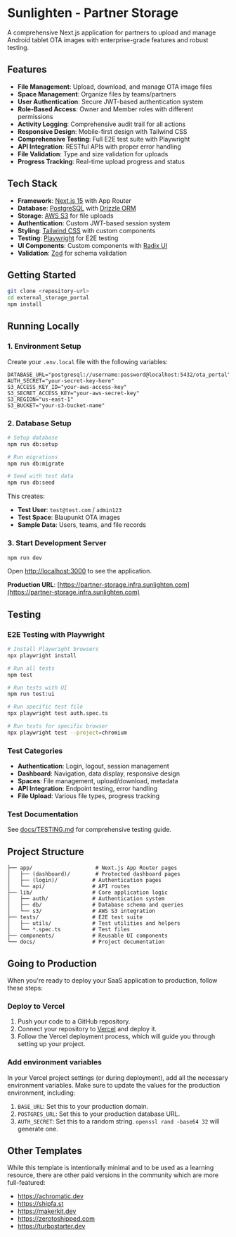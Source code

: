 # Sunlighten - Partner Storage

A comprehensive Next.js application for partners to upload and manage Android tablet OTA images with enterprise-grade features and robust testing.

## Features

- **File Management**: Upload, download, and manage OTA image files
- **Space Management**: Organize files by teams/partners
- **User Authentication**: Secure JWT-based authentication system
- **Role-Based Access**: Owner and Member roles with different permissions
- **Activity Logging**: Comprehensive audit trail for all actions
- **Responsive Design**: Mobile-first design with Tailwind CSS
- **Comprehensive Testing**: Full E2E test suite with Playwright
- **API Integration**: RESTful APIs with proper error handling
- **File Validation**: Type and size validation for uploads
- **Progress Tracking**: Real-time upload progress and status

## Tech Stack

- **Framework**: [Next.js 15](https://nextjs.org/) with App Router
- **Database**: [PostgreSQL](https://www.postgresql.org/) with [Drizzle ORM](https://orm.drizzle.team/)
- **Storage**: [AWS S3](https://aws.amazon.com/s3/) for file uploads
- **Authentication**: Custom JWT-based session system
- **Styling**: [Tailwind CSS](https://tailwindcss.com/) with custom components
- **Testing**: [Playwright](https://playwright.dev/) for E2E testing
- **UI Components**: Custom components with [Radix UI](https://www.radix-ui.com/)
- **Validation**: [Zod](https://zod.dev/) for schema validation

## Getting Started

```bash
git clone <repository-url>
cd external_storage_portal
npm install
```

## Running Locally

### 1. Environment Setup

Create your `.env.local` file with the following variables:

```env
DATABASE_URL="postgresql://username:password@localhost:5432/ota_portal"
AUTH_SECRET="your-secret-key-here"
S3_ACCESS_KEY_ID="your-aws-access-key"
S3_SECRET_ACCESS_KEY="your-aws-secret-key"
S3_REGION="us-east-1"
S3_BUCKET="your-s3-bucket-name"
```

### 2. Database Setup

```bash
# Setup database
npm run db:setup

# Run migrations
npm run db:migrate

# Seed with test data
npm run db:seed
```

This creates:
- **Test User**: `test@test.com` / `admin123`
- **Test Space**: Blaupunkt OTA images
- **Sample Data**: Users, teams, and file records

### 3. Start Development Server

```bash
npm run dev
```

Open [http://localhost:3000](http://localhost:3000) to see the application.

**Production URL**: [https://partner-storage.infra.sunlighten.com](https://partner-storage.infra.sunlighten.com)

## Testing

### E2E Testing with Playwright

```bash
# Install Playwright browsers
npx playwright install

# Run all tests
npm test

# Run tests with UI
npm run test:ui

# Run specific test file
npx playwright test auth.spec.ts

# Run tests for specific browser
npx playwright test --project=chromium
```

### Test Categories

- **Authentication**: Login, logout, session management
- **Dashboard**: Navigation, data display, responsive design
- **Spaces**: File management, upload/download, metadata
- **API Integration**: Endpoint testing, error handling
- **File Upload**: Various file types, progress tracking

### Test Documentation

See [docs/TESTING.md](docs/TESTING.md) for comprehensive testing guide.

## Project Structure

```
├── app/                    # Next.js App Router pages
│   ├── (dashboard)/        # Protected dashboard pages
│   ├── (login)/           # Authentication pages
│   └── api/               # API routes
├── lib/                   # Core application logic
│   ├── auth/              # Authentication system
│   ├── db/                # Database schema and queries
│   └── s3/                # AWS S3 integration
├── tests/                 # E2E test suite
│   ├── utils/             # Test utilities and helpers
│   └── *.spec.ts          # Test files
├── components/            # Reusable UI components
└── docs/                  # Project documentation
```

## Going to Production

When you're ready to deploy your SaaS application to production, follow these steps:

### Deploy to Vercel

1. Push your code to a GitHub repository.
2. Connect your repository to [Vercel](https://vercel.com/) and deploy it.
3. Follow the Vercel deployment process, which will guide you through setting up your project.

### Add environment variables

In your Vercel project settings (or during deployment), add all the necessary environment variables. Make sure to update the values for the production environment, including:

1. `BASE_URL`: Set this to your production domain.
2. `POSTGRES_URL`: Set this to your production database URL.
3. `AUTH_SECRET`: Set this to a random string. `openssl rand -base64 32` will generate one.

## Other Templates

While this template is intentionally minimal and to be used as a learning resource, there are other paid versions in the community which are more full-featured:

- https://achromatic.dev
- https://shipfa.st
- https://makerkit.dev
- https://zerotoshipped.com
- https://turbostarter.dev
